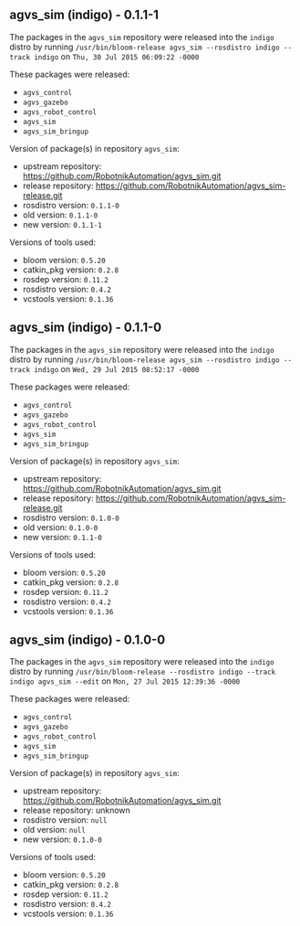 ## agvs_sim (indigo) - 0.1.1-1

The packages in the `agvs_sim` repository were released into the `indigo` distro by running `/usr/bin/bloom-release agvs_sim --rosdistro indigo --track indigo` on `Thu, 30 Jul 2015 06:09:22 -0000`

These packages were released:
- `agvs_control`
- `agvs_gazebo`
- `agvs_robot_control`
- `agvs_sim`
- `agvs_sim_bringup`

Version of package(s) in repository `agvs_sim`:
- upstream repository: https://github.com/RobotnikAutomation/agvs_sim.git
- release repository: https://github.com/RobotnikAutomation/agvs_sim-release.git
- rosdistro version: `0.1.1-0`
- old version: `0.1.1-0`
- new version: `0.1.1-1`

Versions of tools used:
- bloom version: `0.5.20`
- catkin_pkg version: `0.2.8`
- rosdep version: `0.11.2`
- rosdistro version: `0.4.2`
- vcstools version: `0.1.36`


## agvs_sim (indigo) - 0.1.1-0

The packages in the `agvs_sim` repository were released into the `indigo` distro by running `/usr/bin/bloom-release agvs_sim --rosdistro indigo --track indigo` on `Wed, 29 Jul 2015 08:52:17 -0000`

These packages were released:
- `agvs_control`
- `agvs_gazebo`
- `agvs_robot_control`
- `agvs_sim`
- `agvs_sim_bringup`

Version of package(s) in repository `agvs_sim`:
- upstream repository: https://github.com/RobotnikAutomation/agvs_sim.git
- release repository: https://github.com/RobotnikAutomation/agvs_sim-release.git
- rosdistro version: `0.1.0-0`
- old version: `0.1.0-0`
- new version: `0.1.1-0`

Versions of tools used:
- bloom version: `0.5.20`
- catkin_pkg version: `0.2.8`
- rosdep version: `0.11.2`
- rosdistro version: `0.4.2`
- vcstools version: `0.1.36`


## agvs_sim (indigo) - 0.1.0-0

The packages in the `agvs_sim` repository were released into the `indigo` distro by running `/usr/bin/bloom-release --rosdistro indigo --track indigo agvs_sim --edit` on `Mon, 27 Jul 2015 12:39:36 -0000`

These packages were released:
- `agvs_control`
- `agvs_gazebo`
- `agvs_robot_control`
- `agvs_sim`
- `agvs_sim_bringup`

Version of package(s) in repository `agvs_sim`:
- upstream repository: https://github.com/RobotnikAutomation/agvs_sim.git
- release repository: unknown
- rosdistro version: `null`
- old version: `null`
- new version: `0.1.0-0`

Versions of tools used:
- bloom version: `0.5.20`
- catkin_pkg version: `0.2.8`
- rosdep version: `0.11.2`
- rosdistro version: `0.4.2`
- vcstools version: `0.1.36`


